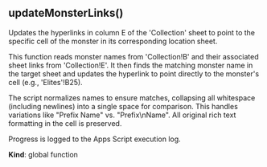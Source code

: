 <a name="updateMonsterLinks"></a>

## updateMonsterLinks()
Updates the hyperlinks in column E of the 'Collection' sheet to point to thespecific cell of the monster in its corresponding location sheet.This function reads monster names from 'Collection!B' and their associated sheetlinks from 'Collection!E'. It then finds the matching monster name in the targetsheet and updates the hyperlink to point directly to the monster's cell (e.g., 'Elites'!B25).The script normalizes names to ensure matches, collapsing all whitespace (includingnewlines) into a single space for comparison. This handles variations like "Prefix Name"vs. "Prefix\nName". All original rich text formatting in the cell is preserved.Progress is logged to the Apps Script execution log.

**Kind**: global function  
